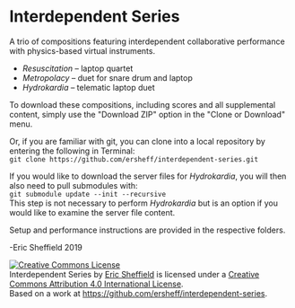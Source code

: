 # Interdependent Series
A trio of compositions featuring interdependent collaborative performance with physics-based virtual instruments.

-   *Resuscitation* – laptop quartet
-   *Metropolacy* – duet for snare drum and laptop
-   *Hydrokardia* – telematic laptop duet

To download these compositions, including scores and all supplemental content, simply use the "Download ZIP" option in the "Clone or Download" menu.

Or, if you are familiar with git, you can clone into a local repository by entering the following in Terminal:\
``git clone https://github.com/ersheff/interdependent-series.git``

If you would like to download the server files for *Hydrokardia*, you will then also need to pull submodules with:\
``git submodule update --init --recursive``\
This step is not necessary to perform *Hydrokardia* but is an option if you would like to examine the server file content.

Setup and performance instructions are provided in the respective folders.

-Eric Sheffield 2019

<a rel="license" href="http://creativecommons.org/licenses/by/4.0/"><img alt="Creative Commons License" style="border-width:0" src="https://i.creativecommons.org/l/by/4.0/88x31.png" /></a><br /><span xmlns:dct="http://purl.org/dc/terms/" property="dct:title">Interdependent Series</span> by <a xmlns:cc="http://creativecommons.org/ns#" href="ericsheffield.net" property="cc:attributionName" rel="cc:attributionURL">Eric Sheffield</a> is licensed under a <a rel="license" href="http://creativecommons.org/licenses/by/4.0/">Creative Commons Attribution 4.0 International License</a>.<br />Based on a work at <a xmlns:dct="http://purl.org/dc/terms/" href="https://github.com/ersheff/interdependent-series" rel="dct:source">https://github.com/ersheff/interdependent-series</a>.